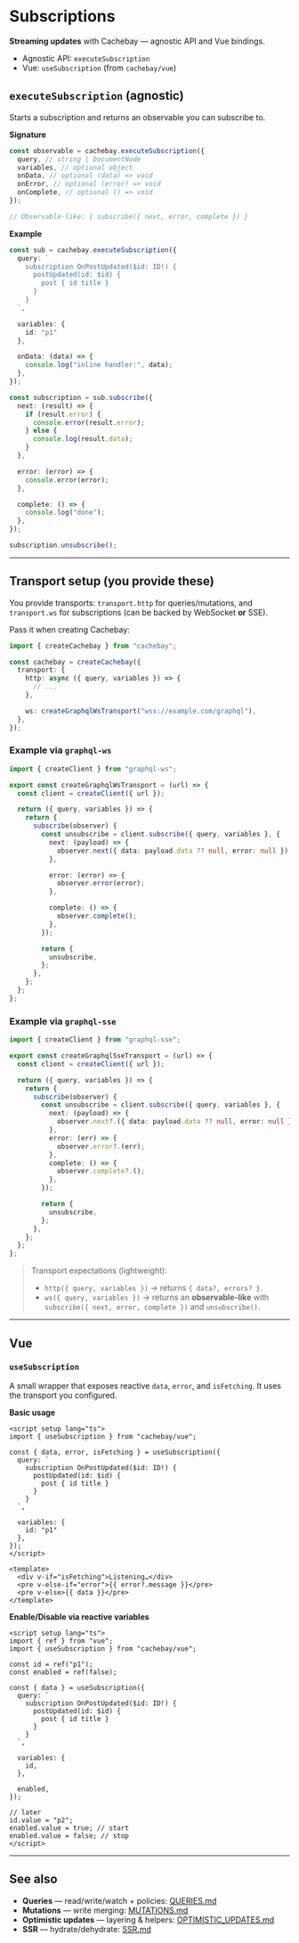 # Subscriptions

**Streaming updates** with Cachebay — agnostic API and Vue bindings.

* Agnostic API: `executeSubscription`
* Vue: `useSubscription` (from `cachebay/vue`)

## `executeSubscription` (agnostic)

Starts a subscription and returns an observable you can subscribe to.

**Signature**

```ts
const observable = cachebay.executeSubscription({
  query, // string | DocumentNode
  variables, // optional object
  onData, // optional (data) => void
  onError, // optional (error) => void
  onComplete, // optional () => void
});

// Observable-like: { subscribe({ next, error, complete }) }
```

**Example**

```ts
const sub = cachebay.executeSubscription({
  query: `
    subscription OnPostUpdated($id: ID!) {
      postUpdated(id: $id) {
        post { id title }
      }
    }
  `,

  variables: {
    id: "p1"
  },

  onData: (data) => {
    console.log("inline handler:", data);
  },
});

const subscription = sub.subscribe({
  next: (result) => {
    if (result.error) {
      console.error(result.error);
    } else {
      console.log(result.data);
    }
  },

  error: (error) => {
    console.error(error);
  },

  complete: () => {
    console.log("done");
  },
});

subscription.unsubscribe();
```

---

## Transport setup (you provide these)

You provide transports: `transport.http` for queries/mutations, and `transport.ws` for subscriptions (can be backed by WebSocket **or** SSE).

Pass it when creating Cachebay:

```ts
import { createCachebay } from "cachebay";

const cachebay = createCachebay({
  transport: {
    http: async ({ query, variables }) => {
      // ...
    },

    ws: createGraphqlWsTransport("wss://example.com/graphql"),
  },
});
```

### Example via `graphql-ws`

```ts
import { createClient } from "graphql-ws";

export const createGraphqlWsTransport = (url) => {
  const client = createClient({ url });

  return ({ query, variables }) => {
    return {
      subscribe(observer) {
        const unsubscribe = client.subscribe({ query, variables }, {
          next: (payload) => {
            observer.next({ data: payload.data ?? null, error: null });
          },

          error: (error) => {
            observer.error(error);
          },

          complete: () => {
            observer.complete();
          },
        });

        return {
          unsubscribe,
        };
      },
    };
  };
};
```

### Example via `graphql-sse`

```ts
import { createClient } from "graphql-sse";

export const createGraphqlSseTransport = (url) => {
  const client = createClient({ url });

  return ({ query, variables }) => {
    return {
      subscribe(observer) {
        const unsubscribe = client.subscribe({ query, variables }, {
          next: (payload) => {
            observer.next?.({ data: payload.data ?? null, error: null });
          },
          error: (err) => {
            observer.error?.(err);
          },
          complete: () => {
            observer.complete?.();
          },
        });

        return {
          unsubscribe,
        };
      },
    };
  };
};
```

> Transport expectations (lightweight):
> - `http({ query, variables })` → returns `{ data?, errors? }`.
> - `ws({ query, variables })` → returns an **observable-like** with `subscribe({ next, error, complete })` and `unsubscribe()`.

---

## Vue

### `useSubscription`

A small wrapper that exposes reactive `data`, `error`, and `isFetching`. It uses the transport you configured.

**Basic usage**

```vue
<script setup lang="ts">
import { useSubscription } from "cachebay/vue";

const { data, error, isFetching } = useSubscription({
  query: `
    subscription OnPostUpdated($id: ID!) {
      postUpdated(id: $id) {
        post { id title }
      }
    }
  `,

  variables: {
    id: "p1"
  },
});
</script>

<template>
  <div v-if="isFetching">Listening…</div>
  <pre v-else-if="error">{{ error?.message }}</pre>
  <pre v-else>{{ data }}</pre>
</template>
```

**Enable/Disable via reactive variables**

```vue
<script setup lang="ts">
import { ref } from "vue";
import { useSubscription } from "cachebay/vue";

const id = ref("p1");
const enabled = ref(false);

const { data } = useSubscription({
  query: `
    subscription OnPostUpdated($id: ID!) {
      postUpdated(id: $id) {
        post { id title }
      }
    }
  `,

  variables: {
    id,
  },

  enabled,
});

// later
id.value = "p2";
enabled.value = true; // start
enabled.value = false; // stop
</script>
```

---

## See also

* **Queries** — read/write/watch + policies: [QUERIES.md](./QUERIES.md)
* **Mutations** — write merging: [MUTATIONS.md](./MUTATIONS.md)
* **Optimistic updates** — layering & helpers: [OPTIMISTIC_UPDATES.md](./OPTIMISTIC_UPDATES.md)
* **SSR** — hydrate/dehydrate: [SSR.md](./SSR.md)
